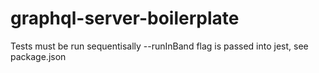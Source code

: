 # graphql-server-boilerplate
 
Tests must be run sequentisally --runInBand flag is passed into jest, see package.json
